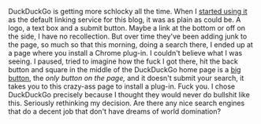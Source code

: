 DuckDuckGo is getting more schlocky all the time. When I <a href="http://scripting.com/2017/06/06.html#a080649">started using it</a> as the default linking service for this blog, it was as plain as could be. A logo, a text box and a submit button. Maybe a link at the bottom or off on the side, I have no recollection. But over time they've been adding junk to the page, so much so that this morning, doing a search there, I ended up at a page where you install a Chrome plug-in. I couldn't believe what I was seeing. I paused, tried to imagine how the fuck I got there, hit the back button and square in the middle of the DuckDuckGo home page is a <a href="http://scripting.com/images/2020/07/15/duckduckgoButton.png">big button</a>, the <i>only button on the page,</i> and it doesn't submit your search, it takes you to this crazy-ass page to install a plug-in. Fuck you. I chose DuckDuckGo precisely because I thought they would never do bullshit like this. Seriously rethinking my decision. Are there any nice search engines that do a decent job that don't have dreams of world domination? 
